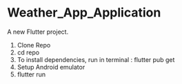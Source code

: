# Weather_App_Application

A new Flutter project.

1. Clone Repo
2. cd repo
3. To install dependencies, run in terminal : flutter pub get
4. Setup Android emulator
5. flutter run

